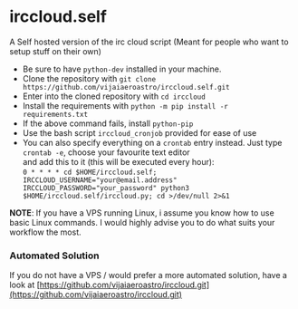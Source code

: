 # irccloud.self
A Self hosted version of the irc cloud script (Meant for people who want to setup stuff on their own)

- Be sure to have `python-dev` installed in your machine.  
- Clone the repository with `git clone https://github.com/vijaiaeroastro/irccloud.self.git`  
- Enter into the cloned repository with `cd irccloud`  
- Install the requirements with `python -m pip install -r requirements.txt`  
- If the above command fails, install `python-pip`  
- Use the bash script `irccloud_cronjob` provided for ease of use  
- You can also specify everything on a `crontab` entry instead. Just type `crontab -e`, choose your favourite text editor  
and add this to it (this will  be executed every hour):  
`0 * * * * cd $HOME/irccloud.self; IRCCLOUD_USERNAME="your@email.address" IRCCLOUD_PASSWORD="your_password" python3 $HOME/irccloud.self/irccloud.py; cd >/dev/null 2>&1`

**NOTE**: If you have a VPS running Linux, i assume you know how to use basic Linux commands. I would highly advise you to do what suits your workflow the most.

### Automated Solution

If you do not have a VPS / would prefer a more automated solution, have a look at 
[https://github.com/vijaiaeroastro/irccloud.git](https://github.com/vijaiaeroastro/irccloud.git)
